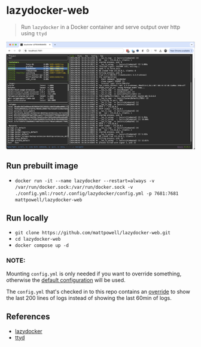 # lazydocker-web
> Run `lazydocker` in a Docker container and serve output over http using `ttyd`

![screenshot](./docs/screenshot.png)

## Run prebuilt image
- `docker run -it --name lazydocker --restart=always -v /var/run/docker.sock:/var/run/docker.sock -v ./config.yml:/root/.config/lazydocker/config.yml -p 7681:7681 mattpowell/lazydocker-web`

## Run locally
- `git clone https://github.com/mattpowell/lazydocker-web.git`
- `cd lazydocker-web`
- `docker compose up -d`

### NOTE:
Mounting `config.yml` is only needed if you want to override something, otherwise the [default configuration](https://github.com/jesseduffield/lazydocker/blob/master/docs/Config.md) will be used.

The `config.yml` that's checked in to this repo contains an [override](https://github.com/mattpowell/lazydocker-web/blob/9c2b35c38dfa107c30de6d8f20e0cee9a24e7cdb/config.yml#L34) to show the last 200 lines of logs instead of showing the last 60min of logs.

## References
- [lazydocker](https://github.com/jesseduffield/lazydocker)
- [ttyd](https://github.com/tsl0922/ttyd)
